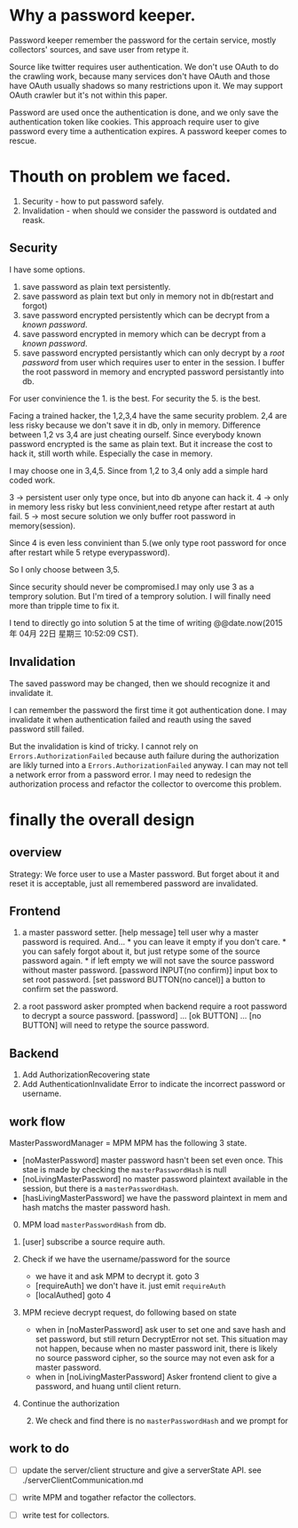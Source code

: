 # Why a password keeper.
Password keeper remember the password for the certain service, mostly collectors' sources, and save user from retype it.

Source like twitter requires user authentication. We don't use OAuth to do the crawling work, because many services don't have OAuth and those have OAuth usually shadows so many restrictions upon it. We may support OAuth crawler but it's not within this paper.

Password are used once the authentication is done, and we only save the authentication token like cookies. This approach require user to give password every time a authentication expires. A password keeper comes to rescue.

# Thouth on problem we faced.
1. Security - how to put password safely.
2. Invalidation - when should we consider the password is outdated and reask.

## Security
I have some options.

1. save password as plain text persistently.
2. save password as plain text but only in memory not in db(restart and forgot)
3. save password encrypted persistently which can be decrypt from a *known password*.
4. save password encrypted in memory which can be decrypt from a *known password*.
5. save password encrypted persistantly which can only decrypt by a *root password* from user which requires user to enter in the session. I buffer the root password in memory and encrypted password persistantly into db.

For user convinience the 1. is the best.
For security the 5. is the best.

Facing a trained hacker, the 1,2,3,4 have the same security problem.
2,4 are less risky because we don't save it in db, only in memory.
Difference between 1,2 vs 3,4 are just cheating ourself. Since everybody known password encrypted is the same as plain text. But it increase the cost to hack it, still worth while. Especially the case in memory.

I may choose one in 3,4,5. Since from 1,2 to 3,4 only add a simple hard coded work.

3 -> persistent user only type once, but into db anyone can hack it.
4 -> only in memory less risky but less convinient,need retype after restart at auth fail.
5 -> most secure solution we only buffer root password in memory(session).

Since 4 is even less convinient than 5.(we only type root password for once after restart while 5 retype everypassword).

So I only choose between 3,5.

Since security should never be compromised.I may only use 3 as a temprory solution.
But I'm tired of a temprory solution. I will finally need more than tripple time to fix it.

I tend to directly go into solution 5 at the time of writing @@date.now(2015年 04月 22日 星期三 10:52:09 CST).

## Invalidation
The saved password may be changed, then we should recognize it and invalidate it.

I can remember the password the first time it got authentication done.
I may invalidate it when authentication failed and reauth using the saved password still failed.

But the invalidation is kind of tricky. I cannot rely on `Errors.AuthorizationFailed` because auth failure during the authorization are likly turned into a `Errors.AuthorizationFailed` anyway. I can may not tell a network error from a password error. I may need to redesign the authorization process and refactor the collector to overcome this problem.


# finally the overall design

## overview

Strategy:
We force user to use a Master password. But forget about it and reset it is acceptable, just all remembered password are invalidated.

## Frontend
1. a master password setter.
   [help message]  tell user why a master password is required. And...
       * you can leave it empty if you don't care.
       * you can safely forgot about it, but just retype some of the source password again.
       * if left empty we will not save the source password without master password.
   [password INPUT(no confirm)] input box to set root password.
   [set password BUTTON(no cancel)] a button to confirm set the password.

2. a root password asker prompted when backend require a root password to decrypt a source password.
   [password] ...
   [ok BUTTON] ...
   [no BUTTON] will need to retype the source password.
## Backend 
1. Add AuthorizationRecovering state
2. Add AuthenticationInvalidate Error to indicate the incorrect password or username.

## work flow
MasterPasswordManager = MPM
MPM has the following 3 state.
- [noMasterPassword] master password hasn't been set even once. This stae is made by checking the `masterPasswordHash` is null
- [noLivingMasterPassword] no master password plaintext available in the session, but there is a `masterPasswordHash`.
- [hasLivingMasterPassword] we have the password plaintext in mem and hash matchs the master password hash.

0. MPM load `masterPasswordHash` from db.
1. [user] subscribe a source require auth.
2. Check if we have the username/password for the source
   - we have it and ask MPM to decrypt it. goto 3
   - [requireAuth] we don't have it. just emit `requireAuth`
   - [localAuthed] goto 4
3. MPM recieve decrypt request, do following based on state
   - when in [noMasterPassword] ask user to set one and save hash and set password, but still return DecryptError not set.
     This situation may not happen, because when no master password init, there is likely no source password cipher, so the source may not even ask for a master password.
   - when in [noLivingMasterPassword]
     Asker frontend client to give a password, and huang until client return.
4. Continue the authorization
   
   2. We check and find there is no `masterPasswordHash` and we prompt for

## work to do
- [ ] update the server/client structure and give a serverState API. see ./serverClientCommunication.md
- [ ] write MPM and togather refactor the collectors.
- [ ] write test for collectors.

